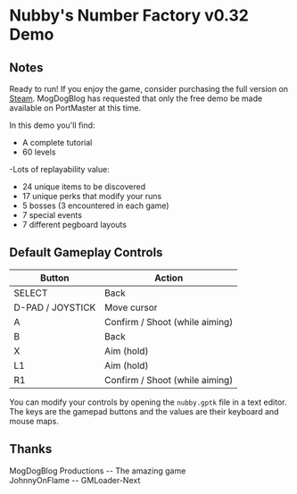 # Nubby's Number Factory v0.32 Demo

## Notes
Ready to run! If you enjoy the game, consider purchasing the full version on [Steam](https://store.steampowered.com/app/3191030/Nubbys_Number_Factory/). MogDogBlog has requested that only the free demo be made available on PortMaster at this time.

In this demo you'll find:

- A complete tutorial
- 60 levels


-Lots of replayability value:

- 24 unique items to be discovered
- 17 unique perks that modify your runs
- 5 bosses (3 encountered in each game)
- 7 special events 
- 7 different pegboard layouts

## Default Gameplay Controls
| Button            | Action                                |
|--                 |--                                     |
| SELECT            | Back                                  |
| D-PAD / JOYSTICK  | Move cursor                           |
| A                 | Confirm / Shoot (while aiming)        |
| B                 | Back                                  |
| X                 | Aim (hold)                            |
| L1                | Aim (hold)                            |
| R1                | Confirm / Shoot (while aiming)        |

You can modify your controls by opening the `nubby.gptk` file in a text editor. The keys are the gamepad buttons and the values are their keyboard and mouse maps.

## Thanks
MogDogBlog Productions -- The amazing game  
JohnnyOnFlame -- GMLoader-Next  